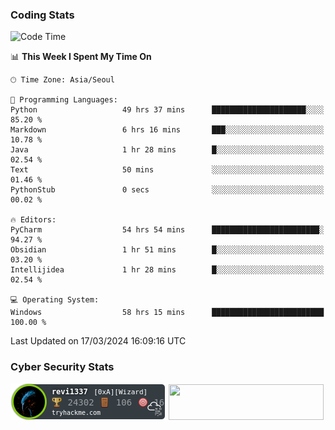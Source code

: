 ### Coding Stats

<!--START_SECTION:waka-->
![Code Time](http://img.shields.io/badge/Code%20Time-504%20hrs%205%20mins-blue)

📊 **This Week I Spent My Time On** 

```text
🕑︎ Time Zone: Asia/Seoul

💬 Programming Languages: 
Python                   49 hrs 37 mins      █████████████████████░░░░   85.20 % 
Markdown                 6 hrs 16 mins       ███░░░░░░░░░░░░░░░░░░░░░░   10.78 % 
Java                     1 hr 28 mins        █░░░░░░░░░░░░░░░░░░░░░░░░   02.54 % 
Text                     50 mins             ░░░░░░░░░░░░░░░░░░░░░░░░░   01.46 % 
PythonStub               0 secs              ░░░░░░░░░░░░░░░░░░░░░░░░░   00.02 % 

🔥 Editors: 
PyCharm                  54 hrs 54 mins      ████████████████████████░   94.27 % 
Obsidian                 1 hr 51 mins        █░░░░░░░░░░░░░░░░░░░░░░░░   03.20 % 
Intellijidea             1 hr 28 mins        █░░░░░░░░░░░░░░░░░░░░░░░░   02.54 % 

💻 Operating System: 
Windows                  58 hrs 15 mins      █████████████████████████   100.00 % 
```


 Last Updated on 17/03/2024 16:09:16 UTC
<!--END_SECTION:waka-->

<!--### Algorithm Stats-->

<!--[![Solved.ac프로필](http://mazassumnida.wtf/api/v2/generate_badge?boj=revi1337)](https://solved.ac/revi1337)-->

### Cyber Security Stats

[![revi1337's tryhackme stats](https://raw.githubusercontent.com/Revi1337/Revi1337/main/assets/thm_propic.png)][tryhackme]
[<img src="https://www.hackthebox.com/badge/image/1002993" width="248.01" height="57">][hackthebox]


[website]: https://revi1337.com
[tryhackme]: https://tryhackme.com/p/revi1337
[hackthebox]: https://app.hackthebox.com/profile/1002993
